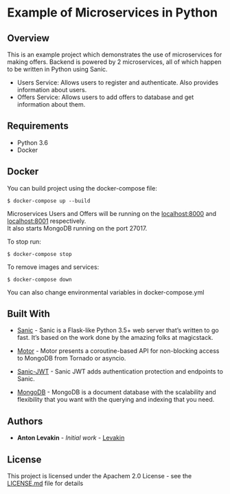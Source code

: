 # Example of Microservices in Python

## Overview
This is an example project which demonstrates the use of microservices for making offers.
Backend is powered by 2 microservices, all of which happen to be written in Python using Sanic.
* Users Service: Allows users to register and authenticate. Also provides information about users.
* Offers Service: Allows users to add offers to database and get information about them.

## Requirements
* Python 3.6
* Docker

## Docker

You can build project using the docker-compose file:
```
$ docker-compose up --build
```

Microservices Users and Offers will be running on the [localhost:8000](localhost:8000) and 
[localhost:8001](localhost:8001) respectively.<br> It also starts MongoDB running on the port 27017.

To stop run:
 ```
$ docker-compose stop
```
To remove images and services:
 ```
$ docker-compose down
```
You can also change environmental variables in docker-compose.yml

## Built With

* [Sanic](http://sanic.readthedocs.io/en/latest/) - Sanic is a 
Flask-like Python 3.5+ web server that’s written to go fast. It’s based on the work done by the amazing folks at 
magicstack.
 
* [Motor](hhttps://motor.readthedocs.io/en/stable/) - Motor presents a coroutine-based API for non-blocking access
 to MongoDB from Tornado or asyncio.
 
* [Sanic-JWT](https://sanic-jwt.readthedocs.io/en/latest/) - Sanic JWT adds authentication protection and endpoints
 to Sanic.

* [MongoDB](https://docs.mongodb.com/) - MongoDB is a document database with the scalability and flexibility that you 
want with the querying and indexing that you need.


## Authors

* **Anton Levakin** - *Initial work* - [Levakin](https://github.com/Levakin)

## License

This project is licensed under the Apachem 2.0 License - see the [LICENSE.md](LICENSE.md) file for details